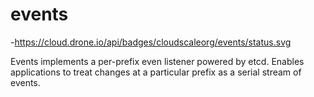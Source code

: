# events
-https://cloud.drone.io/api/badges/cloudscaleorg/events/status.svg

Events implements a per-prefix even listener powered by etcd. Enables applications to treat changes at a particular prefix as a serial stream of events.
